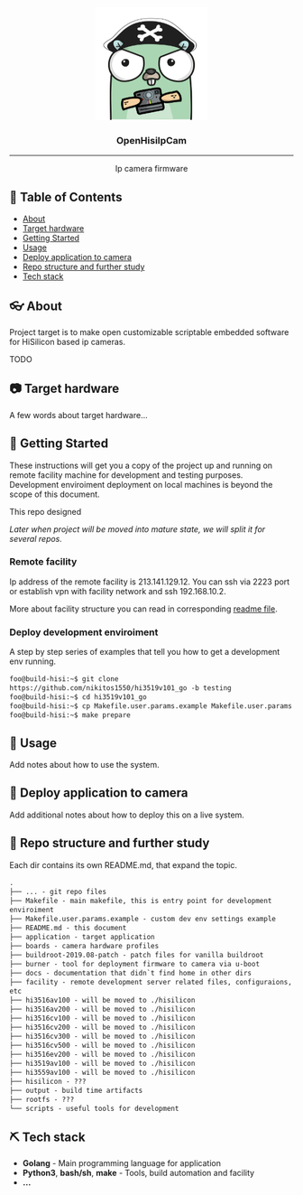 <p align="center">
  <a href="" rel="noopener">
 <img width=200px height=200px src="docs/images/gopher200.png" alt="OpenHisiIpcam"></a>
</p>

<h3 align="center">OpenHisiIpCam</h3>

---

<p align="center"> Ip camera firmware
    <br> 
</p>

## 📝 Table of Contents
- [About](#about)
- [Target hardware](#target_hardware)
- [Getting Started](#getting_started)
- [Usage](#usage)
- [Deploy application to camera](#deployment)
- [Repo structure and further study](#repo_structure)
- [Tech stack](#tech_stack)

## 👓 About <a name = "about"></a>
Project target is to make open customizable scriptable embedded software for HiSilicon based ip cameras.

TODO

## 📷 Target hardware <a name="target_hardware"></a>
A few words about target hardware...

## 🏁 Getting Started <a name="getting_started"></a>
These instructions will get you a copy of the project up and running on remote facility machine for development and testing purposes. 
Development enviroiment deployment on local machines is beyond the scope of this document. 

This repo designed

*Later when project will be moved into mature state, we will split it for several repos.*

### Remote facility
Ip address of the remote facility is 213.141.129.12. 
You can ssh via 2223 port or establish vpn with facility network and ssh 192.168.10.2.

More about facility structure you can read in corresponding [readme file](./facility).

### Deploy development enviroiment
A step by step series of examples that tell you how to get a development env running.


```console
foo@build-hisi:~$ git clone https://github.com/nikitos1550/hi3519v101_go -b testing
foo@build-hisi:~$ cd hi3519v101_go
foo@build-hisi:~$ cp Makefile.user.params.example Makefile.user.params
foo@build-hisi:~$ make prepare
```

## 🎈 Usage <a name="usage"></a>
Add notes about how to use the system.

## 🚀 Deploy application to camera <a name = "deployment"></a>
Add additional notes about how to deploy this on a live system.

## 📁 Repo structure and further study <a name="repo_structure"></a>
Each dir contains its own README.md, that expand the topic.

```
.
├── ... - git repo files
├── Makefile - main makefile, this is entry point for development enviroiment
├── Makefile.user.params.example - custom dev env settings example
├── README.md - this document
├── application - target application
├── boards - camera hardware profiles
├── buildroot-2019.08-patch - patch files for vanilla buildroot
├── burner - tool for deployment firmware to camera via u-boot
├── docs - documentation that didn`t find home in other dirs
├── facility - remote development server related files, configuraions, etc
├── hi3516av100 - will be moved to ./hisilicon
├── hi3516av200 - will be moved to ./hisilicon
├── hi3516cv100 - will be moved to ./hisilicon
├── hi3516cv200 - will be moved to ./hisilicon
├── hi3516cv300 - will be moved to ./hisilicon
├── hi3516cv500 - will be moved to ./hisilicon
├── hi3516ev200 - will be moved to ./hisilicon
├── hi3519av100 - will be moved to ./hisilicon
├── hi3559av100 - will be moved to ./hisilicon
├── hisilicon - ???
├── output - build time artifacts
├── rootfs - ???
└── scripts - useful tools for development
```

## ⛏️  Tech stack <a name="tech_stack"></a>
- **Golang** - Main programming language for application
- **Python3**, **bash/sh**, **make**  - Tools, build automation and facility
- **...**
